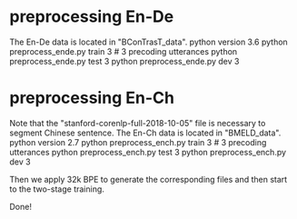 # preprocessing En-De 
The En-De data is located in "BConTrasT_data".
python version 3.6
python preprocess_ende.py train 3  # 3 precoding utterances
python preprocess_ende.py test 3
python preprocess_ende.py dev 3



# preprocessing En-Ch
Note that the "stanford-corenlp-full-2018-10-05" file is necessary to segment Chinese sentence.
The En-Ch data is located in "BMELD_data".
python version 2.7
python preprocess_ench.py train 3  # 3 precoding utterances
python preprocess_ench.py test 3
python preprocess_ench.py dev 3


Then we apply 32k BPE to generate the corresponding files and then start to the two-stage training.

Done!